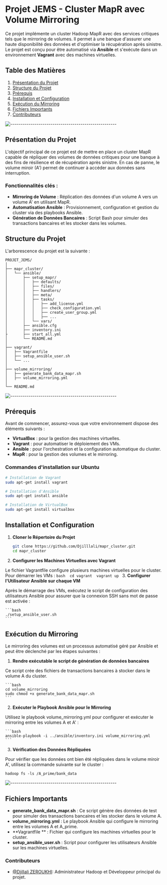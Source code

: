 # Projet JEMS - Cluster MapR avec Volume Mirroring

Ce projet implémente un cluster Hadoop MapR avec des services critiques tels que le mirroring de volumes. Il permet à une banque d'assurer une haute disponibilité des données et d'optimiser la récupération après sinistre. Le projet est conçu pour être automatisé via **Ansible** et s'exécute dans un environnement **Vagrant** avec des machines virtuelles.

## Table des Matières
1. [Présentation du Projet](#présentation-du-projet)
2. [Structure du Projet](#structure-du-projet)
3. [Prérequis](#prérequis)
4. [Installation et Configuration](#installation-et-configuration)
5. [Exécution du Mirroring](#exécution-du-mirroring)
6. [Fichiers Importants](#fichiers-importants)
7. [Contributeurs](#contributeurs)

![-----------------------------------------------------](https://raw.githubusercontent.com/andreasbm/readme/master/assets/lines/rainbow.png)

## Présentation du Projet

L'objectif principal de ce projet est de mettre en place un cluster MapR capable de répliquer des volumes de données critiques pour une banque à des fins de résilience et de récupération après sinistre. En cas de panne, le volume miroir (A') permet de continuer à accéder aux données sans interruption.

### Fonctionnalités clés :
- **Mirroring de Volume** : Réplication des données d'un volume A vers un volume A' en utilisant MapR.
- **Automatisation Ansible** : Provisionnement, configuration et gestion du cluster via des playbooks Ansible.
- **Génération de Données Bancaires** : Script Bash pour simuler des transactions bancaires et les stocker dans les volumes.

## Structure du Projet

L'arborescence du projet est la suivante :

```
PROJET_JEMS/
│
├── mapr_cluster/
│   └── ansible/
│       ├── setup_mapr/
│       │   ├── defaults/
│       │   ├── files/
│       │   ├── handlers/
│       │   ├── meta/
│       │   ├── tasks/
│       │   │   ├── add_license.yml
│       │   │   ├── check_configuration.yml
│       │   │   ├── create_user_group.yml
│       │   │   ├── ...
│       │   └── vars/
│       ├── ansible.cfg
│       ├── inventory.ini
├       ├── start_all.yml        
│       └── README.md
│
├── vagrant/
│   ├── Vagrantfile
│   ├── setup_ansible_user.sh
│   └── ...
│
├── volume_mirroring/
│   ├── generate_bank_data_mapr.sh
│   ├── volume_mirroring.yml
│
└── README.md
```

![-----------------------------------------------------](https://raw.githubusercontent.com/andreasbm/readme/master/assets/lines/rainbow.png)

## Prérequis

Avant de commencer, assurez-vous que votre environnement dispose des éléments suivants :
- **VirtualBox** : pour la gestion des machines virtuelles.
- **Vagrant** : pour automatiser le déploiement des VMs.
- **Ansible** : pour l'orchestration et la configuration automatique du cluster.
- **MapR** : pour la gestion des volumes et le mirroring.

### Commandes d'installation sur Ubuntu

```bash
# Installation de Vagrant
sudo apt-get install vagrant

# Installation d'Ansible
sudo apt-get install ansible

# Installation de VirtualBox
sudo apt-get install virtualbox
```
## Installation et Configuration

1. **Cloner le Répertoire du Projet**
   ```bash
   git clone https://github.com/Djilllali/mapr_cluster.git
   cd mapr_cluster
   ```

2. **Configurer les Machines Virtuelles avec Vagrant**

Le fichier Vagrantfile configure plusieurs machines virtuelles pour le cluster. Pour démarrer les VMs :
    ```bash 
    cd vagrant 
    vagrant up
    ```
3. **Configurer l'Utilisateur Ansible sur chaque VM**

Après le démarrage des VMs, exécutez le script de configuration des utilisateurs Ansible pour assurer que la connexion SSH sans mot de passe est activée :

    ```bash
    ./setup_ansible_user.sh
    ```
## Exécution du Mirroring

Le mirroring des volumes est un processus automatisé géré par Ansible et peut être déclenché par les étapes suivantes :

1. **Rendre exécutable le script de génération de données bancaires**

Ce script crée des fichiers de transactions bancaires à stocker dans le volume A du cluster.

    ```bash
    cd volume_mirroring
    sudo chmod +x generate_bank_data_mapr.sh
    ```
2. **Exécuter le Playbook Ansible pour le Mirroring**

Utilisez le playbook volume_mirroring.yml pour configurer et exécuter le mirroring entre les volumes A et A' :

    ```bash
    ansible-playbook -i ../ansible/inventory.ini volume_mirroring.yml
    ```

3. **Vérification des Données Répliquées**

Pour vérifier que les données ont bien été répliquées dans le volume miroir A', utilisez la commande suivante sur le cluster :


    hadoop fs -ls /A_prime/bank_data

![-----------------------------------------------------](https://raw.githubusercontent.com/andreasbm/readme/master/assets/lines/rainbow.png)

## Fichiers Importants

- **generate_bank_data_mapr.sh** : Ce script génère des données de test pour simuler des transactions bancaires et les stocker dans le volume A.
- **volume_mirroring.yml** : Le playbook Ansible qui configure le mirroring entre les volumes A et A_prime.
- **Vagrantfile ** : Fichier qui configure les machines virtuelles pour le cluster.
- **setup_ansible_user.sh** : Script pour configurer les utilisateurs Ansible sur les machines virtuelles.

### Contributeurs
- [@Djillali ZEROUKHI](https://github.com/Djilllali/): Administrateur Hadoop et Développeur principal du projet.



